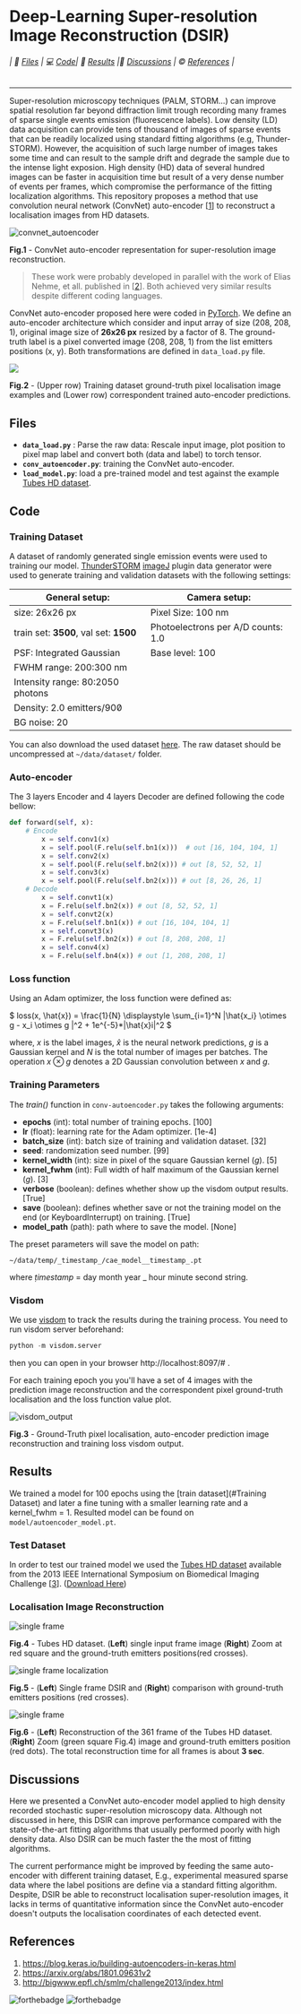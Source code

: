 # Deep-Learning Super-resolution Image Reconstruction (DSIR)

######  | :file_folder: [Files](https://gitlab.icfo.net/leaxp/deep-learning-super-resolution-image-reconstruction#files) | :computer: [Code](#code)| :memo: [Results](https://gitlab.icfo.net/leaxp/deep-learning-super-resolution-image-reconstruction#Results) |:speech_balloon: [Discussions](https://gitlab.icfo.net/leaxp/deep-learning-super-resolution-image-reconstruction#Discussions) | :copyright: [References](https://gitlab.icfo.net/leaxp/deep-learning-super-resolution-image-reconstruction#References) |						

___

Super-resolution microscopy techniques (PALM, STORM…) can improve spatial resolution far beyond diffraction limit trough recording many frames of sparse single events emission (fluorescence labels). Low density (LD) data acquisition can provide tens of thousand of images of sparse events that can be readily localized using standard fitting algorithms (e.g, Thunder-STORM). However, the acquisition of such large number of images takes some time and can result to the sample drift and degrade the sample due to the intense light exposion. High density (HD) data of several hundred images can be faster in acquisition time but result of a very dense number of events per frames, which compromise the performance of the fitting localization algorithms. This repository proposes a method that use convolution neural network (ConvNet) auto-encoder [[1](#References)] to reconstruct a localisation images from HD datasets. 



![convnet_autoencoder](https://gitlab.icfo.net/leaxp/deep-learning-super-resolution-image-reconstruction/raw/assets//autoencoder.png)

**Fig.1** - ConvNet auto-encoder representation for super-resolution image reconstruction.



>  These work were probably developed in parallel with the work of Elias Nehme, et all. published in [[2](#References)]. Both achieved very similar results despite different coding languages. 



ConvNet auto-encoder proposed here were coded in [PyTorch](http://pytorch.org).  We define an auto-encoder architecture which consider and input array of size (208, 208, 1), original image size of **26x26 px** resized by a factor of 8. The ground-truth label is a pixel converted image (208, 208, 1) from the list emitters positions (x, y). Both transformations are defined in  `data_load.py` file. 



![](https://gitlab.icfo.net/leaxp/deep-learning-super-resolution-image-reconstruction/raw/assets//visdom.png)

**Fig.2** - (Upper row) Training dataset ground-truth pixel localisation image examples and (Lower row) correspondent trained auto-encoder predictions.



## Files 

- **`data_load.py`** : Parse the raw data: Rescale input image, plot position to pixel map label and convert both (data and label) to torch tensor.
- **`conv_autoencoder.py`**: training the ConvNet auto-encoder.
- **`load_model.py`**: load a pre-trained model and test against the example [Tubes HD dataset](http://bigwww.epfl.ch/smlm/challenge2013/datasets/Bundled_Tubes_High_Density/index.html). 



## Code

### Training Dataset

A dataset of randomly generated single emission events were used to training our model. [ThunderSTORM](https://github.com/zitmen/thunderstorm) [imageJ](https://imagej.net/Welcome) plugin data generator were used to generate training and validation datasets with the following settings:

| General setup:                         | Camera setup:                      |
| -------------------------------------- | ---------------------------------- |
| size: 26x26 px                         | Pixel Size: 100 nm                 |
| train set: **3500**, val set: **1500** | Photoelectrons per A/D counts: 1.0 |
| PSF: Integrated Gaussian               | Base level: 100                    |
| FWHM range: 200:300 nm                 |                                    |
| Intensity range: 80:2050 photons       |                                    |
| Density: 2.0 emitters/$0$        |                                    |
| BG noise: 20                           |                                    |

You can also download the used dataset [here](https://gitlab.icfo.net/leaxp/deep-learning-super-resolution-image-reconstruction/raw/assets/dataset.zip). The raw dataset should be uncompressed  at `~/data/dataset/` folder.  



### Auto-encoder

The 3 layers Encoder and 4 layers Decoder are defined following the code bellow:

```python
def forward(self, x):
    # Encode
        x = self.conv1(x)
        x = self.pool(F.relu(self.bn1(x)))  # out [16, 104, 104, 1]
        x = self.conv2(x)
        x = self.pool(F.relu(self.bn2(x))) # out [8, 52, 52, 1]
        x = self.conv3(x)
        x = self.pool(F.relu(self.bn2(x))) # out [8, 26, 26, 1]
	# Decode
        x = self.convt1(x)
        x = F.relu(self.bn2(x)) # out [8, 52, 52, 1]
        x = self.convt2(x)
        x = F.relu(self.bn1(x)) # out [16, 104, 104, 1]
        x = self.convt3(x)
        x = F.relu(self.bn2(x)) # out [8, 208, 208, 1]
        x = self.conv4(x)
        x = F.relu(self.bn4(x)) # out [1, 208, 208, 1]
```



### Loss function

Using an Adam optimizer, the loss function were defined as:

$`
loss(x, \hat{x}) = \frac{1}{N} \displaystyle \sum_{i=1}^N  |\hat{x_i} \otimes g - x_i \otimes g |^2 + 1e^{-5}*|\hat{x}i|^2
`$

where, $`x`$ is the label images, $`\hat{x}`$ is the neural network predictions, $`g`$ is a Gaussian kernel and $N$ is the total number of images per batches. The operation $` x \otimes g`$ denotes a 2D Gaussian convolution between $`x`$ and $`g`$. 



### Training Parameters

The _train()_ function in `conv-autoencoder.py` takes the following arguments:

- **epochs** (int): total number of training epochs. [100]
- **lr** (float): learning rate for the Adam optimizer. [1e-4]
- **batch_size** (int): batch size of training and validation dataset. [32]
- **seed**: randomization seed number. [99]
- **kernel_width** (int): size in pixel of the square Gaussian kernel ($`g`$). [5]
- **kernel_fwhm** (int): Full width of half maximum of the Gaussian kernel ($`g`$).  [3]
- **verbose** (boolean): defines whether show up the visdom output results. [True]
- **save** (boolean):  defines whether save or not the training model on the end (or KeyboardInterrupt) on training. [True]
- **model_path** (path): path where to save the model. [None]

The preset parameters will save the model on path:

`~/data/temp/_timestamp_/cae_model__timestamp_.pt` 

where _ṭimestamp_ = day month year _ hour minute second  string.



### Visdom 

We use [visdom](https://github.com/facebookresearch/visdom) to track the results during the training process. You need to run visdom server beforehand:

```python
python -m visdom.server
```

then you can open in your browser http://localhost:8097/# .

For each training epoch you you'll have a set of 4 images with the prediction image reconstruction and the correspondent pixel ground-truth localisation and the loss function value plot.

![visdom_output](https://gitlab.icfo.net/leaxp/deep-learning-super-resolution-image-reconstruction/raw/assets//visdom_window.png)

**Fig.3** - Ground-Truth pixel localisation, auto-encoder prediction image reconstruction and training loss visdom output.



## Results

We trained a model for 100 epochs using the [train dataset](#Training Dataset) and later a fine tuning with a smaller learning rate and a kernel_fwhm = 1. Resulted model can be found on `model/autoencoder_model.pt`. 



### Test Dataset

In order to test our trained model we used the  [Tubes HD dataset](http://bigwww.epfl.ch/smlm/challenge2013/datasets/Bundled_Tubes_High_Density/index.html) available from the 2013 IEEE International Symposium on Biomedical Imaging Challenge [[3](#References)]. ([Download Here](http://bigwww.epfl.ch/smlm/challenge2013/datasets/Bundled_Tubes_High_Density/sequence.zip))



### Localisation Image Reconstruction 

![single frame](https://gitlab.icfo.net/leaxp/deep-learning-super-resolution-image-reconstruction/raw/assets//single_frame.png)

**Fig.4** - Tubes HD dataset. (**Left**) single input frame image (**Right**) Zoom at red square and the ground-truth emitters positions(red crosses).

![single frame localization](https://gitlab.icfo.net/leaxp/deep-learning-super-resolution-image-reconstruction/raw/assets//single_frame_localization.png)

**Fig.5** - (**Left**) Single frame DSIR and (**Right**) comparison with ground-truth emitters positions (red crosses).

![single frame](https://gitlab.icfo.net/leaxp/deep-learning-super-resolution-image-reconstruction/raw/assets//localization.png)

**Fig.6** -  (**Left**) Reconstruction of the 361 frame of the Tubes HD dataset. (**Right**) Zoom (green square Fig.4) image and ground-truth emitters position (red dots). The total reconstruction time for all frames is about **3 sec**. 



## Discussions

Here we presented a ConvNet auto-encoder model applied to high density recorded stochastic super-resolution microscopy data. Although not discussed in here, this DSIR can improve performance compared with the state-of-the-art fitting algorithms that usually performed poorly with high density data. Also DSIR can be much faster the the most of fitting algorithms. 

The current performance might be improved by feeding the same auto-encoder with different training dataset, E.g., experimental measured sparse data where the label positions are define via a standard fitting algorithm. Despite, DSIR be able to reconstruct localisation super-resolution images, it lacks in terms of quantitative information since the ConvNet auto-encoder doesn't outputs the localisation coordinates of each detected event. 



## References

1. https://blog.keras.io/building-autoencoders-in-keras.html
2. https://arxiv.org/abs/1801.09631v2
3. http://bigwww.epfl.ch/smlm/challenge2013/index.html




![forthebadge](https://forthebadge.com/images/badges/made-with-python.svg) ![forthebadge](https://forthebadge.com/images/badges/built-with-science.svg)